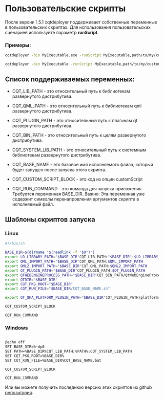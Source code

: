 # Пользовательские скрипты

После версии 1.5.1 cqtdeployer поддерживает собственные переменные в пользовательских скриптах.
Для использования пользовательских сценариев используйте параметр **runScript**.

### Примеры:

```bash
cqtdeployer -bin MyExecutable.exe -runScript MyExecutable,path/to/my/custom/script.bat 
```

```bash
cqtdeployer -bin MyExecutable -runScript MyExecutable,path/to/my/custom/script.sh 
```

## Список поддерживаемых переменных:

* CQT_LIB_PATH - это относительный путь к библиотекам развернутого дистрибутива.
* CQT_QML_PATH - это относительный путь к библиотекам qml развернутого дистрибутива.
* CQT_PLUGIN_PATH - это относительный путь к плагинам qt развернутого дистрибутива.
* CQT_BIN_PATH - это относительный путь к целям развернутого дистрибутива.

* CQT_SYSTEM_LIB_PATH - это относительный путь к системным библиотекам развернутого дистрибутива.
* CQT_BASE_NAME - это базовое имя исполняемого файла, который будет запущен после запуска этого скрипта.
* CQT_CUSTOM_SCRIPT_BLOCK - это код из опции customScript
* CQT_RUN_COMMAND - это команда для запуска приложения. Требуется переменная BASE_DIR. Важно: Эта переменная уже содержит символы перенапровления аргументов скрипта в исполняемый файл.

## Шаблоны скриптов запуска

### Linux 

```bash
#!/bin/sh

BASE_DIR=$(dirname "$(readlink -f "$0")")
export LD_LIBRARY_PATH="$BASE_DIR"CQT_LIB_PATH:"$BASE_DIR":$LD_LIBRARY_PATH
export QML_IMPORT_PATH="$BASE_DIR"CQT_QML_PATH:$QML_IMPORT_PATH
export QML2_IMPORT_PATH="$BASE_DIR"CQT_QML_PATH:$QML2_IMPORT_PATH
export QT_PLUGIN_PATH="$BASE_DIR"CQT_PLUGIN_PATH:$QT_PLUGIN_PATH
export QTWEBENGINEPROCESS_PATH="$BASE_DIR"CQT_BIN_PATH/QtWebEngineProcess
export QTDIR="$BASE_DIR"
export CQT_PKG_ROOT="$BASE_DIR"
export CQT_RUN_FILE="$BASE_DIR/CQT_BASE_NAME.sh"

export QT_QPA_PLATFORM_PLUGIN_PATH="$BASE_DIR"CQT_PLUGIN_PATH/platforms:$QT_QPA_PLATFORM_PLUGIN_PATH

CQT_CUSTOM_SCRIPT_BLOCK

CQT_RUN_COMMAND
```

### Windows 

```bash

@echo off
SET BASE_DIR=%~dp0
SET PATH=%BASE_DIR%CQT_LIB_PATH;%PATH%;CQT_SYSTEM_LIB_PATH
SET CQT_PKG_ROOT=%BASE_DIR%
SET CQT_RUN_FILE=%BASE_DIR%CQT_BASE_NAME.bat

CQT_CUSTOM_SCRIPT_BLOCK

CQT_RUN_COMMAND
```


Или вы можете получить последнюю версию этих скриптов из github [репозитория](https://github.com/QuasarApp/CQtDeployer/tree/main/Deploy/ScriptsTemplates).
